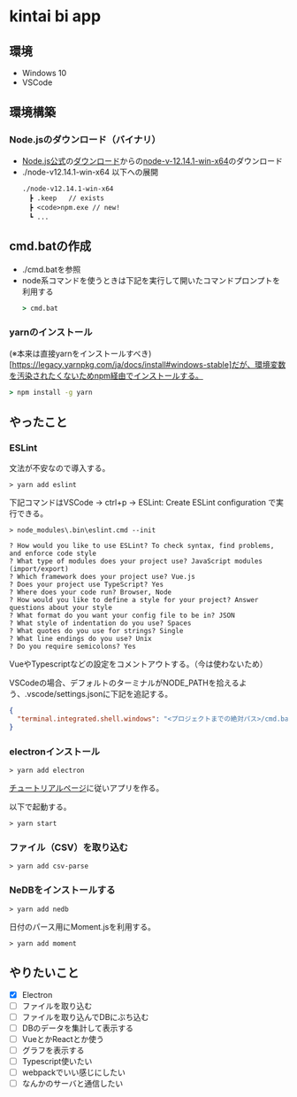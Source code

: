 # kintai bi app

## 環境

- Windows 10
- VSCode

## 環境構築

### Node.jsのダウンロード（バイナリ）

- [Node.js公式](https://nodejs.org/ja/)の[ダウンロード](https://nodejs.org/ja/download/)からの[node-v-12.14.1-win-x64](https://nodejs.org/dist/v12.14.1/node-v12.14.1-win-x64.zip)のダウンロード
- ./node-v12.14.1-win-x64 以下への展開
  ```text
  ./node-v12.14.1-win-x64
  　┣ .keep   // exists
  　┣ <code>npm.exe // new!
  　┗ ...
  ```

## cmd.batの作成

- ./cmd.batを参照
- node系コマンドを使うときは下記を実行して開いたコマンドプロンプトを利用する
  ```cmd
  > cmd.bat
  ```

### yarnのインストール

(※本来は直接yarnをインストールすべき)[https://legacy.yarnpkg.com/ja/docs/install#windows-stable]だが、環境変数を汚染されたくないためnpm経由でインストールする。

```cmd
> npm install -g yarn
```

## やったこと

### ESLint

文法が不安なので導入する。

```
> yarn add eslint
```

下記コマンドはVSCode -> ctrl+p -> ESLint: Create ESLint configuration で実行できる。

```
> node_modules\.bin\eslint.cmd --init

? How would you like to use ESLint? To check syntax, find problems, and enforce code style
? What type of modules does your project use? JavaScript modules (import/export)
? Which framework does your project use? Vue.js
? Does your project use TypeScript? Yes
? Where does your code run? Browser, Node
? How would you like to define a style for your project? Answer questions about your style
? What format do you want your config file to be in? JSON
? What style of indentation do you use? Spaces
? What quotes do you use for strings? Single
? What line endings do you use? Unix
? Do you require semicolons? Yes
```

VueやTypescriptなどの設定をコメントアウトする。（今は使わないため）

VSCodeの場合、デフォルトのターミナルがNODE_PATHを拾えるよう、.vscode/settings.jsonに下記を追記する。

```json:.vscode/settings.json
{
  "terminal.integrated.shell.windows": "<プロジェクトまでの絶対パス>/cmd.bat"
}
```

### electronインストール

```
> yarn add electron
```

[チュートリアルページ](https://www.electronjs.org/docs/tutorial/first-app)に従いアプリを作る。

以下で起動する。

```
> yarn start
```

### ファイル（CSV）を取り込む

```
> yarn add csv-parse
```
### NeDBをインストールする

```
> yarn add nedb
```

日付のパース用にMoment.jsを利用する。

```
> yarn add moment
```

## やりたいこと

- [x] Electron
- [ ] ファイルを取り込む
- [ ] ファイルを取り込んでDBにぶち込む
- [ ] DBのデータを集計して表示する
- [ ] VueとかReactとか使う
- [ ] グラフを表示する
- [ ] Typescript使いたい
- [ ] webpackでいい感じにしたい
- [ ] なんかのサーバと通信したい
